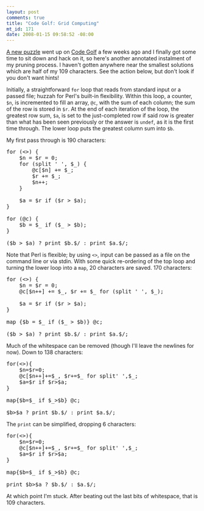 ```yaml
--- 
layout: post
comments: true
title: "Code Golf: Grid Computing"
mt_id: 171
date: 2008-01-15 09:58:52 -08:00
---
```

[A new puzzle](http://codegolf.com/grid-computing) went up on [Code Golf](http://codegolf.com) a few weeks ago and I finally got some time to sit down and hack on it, so here's another annotated instalment of my pruning process.  I haven't gotten anywhere near the smallest solutions which are half of my 109 characters.  See the action below, but don't look if you don't want hints! 


Initially, a straightforward `for` loop that reads from standard input or a passed file; huzzah for Perl's built-in flexibility.  Within this loop, a counter, `$n`, is incremented to fill an array, `@c`, with the sum of each column; the sum of the row is stored in `$r`.  At the end of each iteration of the loop, the greatest row sum, `$a`, is set to the just-completed row if said row is greater than what has been seen previously or the answer is `undef`, as it is the first time through.  The lower loop puts the greatest column sum into `$b`.

My first pass through is 190 characters:
<pre class="brush: perl;">
for (<>) {
	$n = $r = 0;
	for (split ' ', $_) {
		@c[$n] += $_;
		$r += $_;
		$n++;
	}

	$a = $r if ($r > $a);
}

for (@c) {
	$b = $_ if ($_ > $b);
}

($b > $a) ? print $b.$/ : print $a.$/;
</pre>

Note that Perl is flexible; by using `<>`, input can be passed as a file on the command line or via stdin.  With some quick re-ordering of the top loop and turning the lower loop into a `map`, 20 characters are saved.  170 characters:
<pre class="brush: perl;">
for (<>) {
	$n = $r = 0;
	@c[$n++] += $_, $r += $_ for (split ' ', $_);

	$a = $r if ($r > $a);
}

map {$b = $_ if ($_ > $b)} @c;

($b > $a) ? print $b.$/ : print $a.$/;
</pre>

Much of the whitespace can be removed (though I'll leave the newlines for now).  Down to 138 characters:
<pre class="brush: perl;">
for(<>){
	$n=$r=0;
	@c[$n++]+=$_, $r+=$_ for split' ',$_;
	$a=$r if $r>$a;
}

map{$b=$_ if $_>$b} @c;

$b>$a ? print $b.$/ : print $a.$/;
</pre>

The `print` can be simplified, dropping 6 characters:
<pre class="brush: perl;">
for(<>){
	$n=$r=0;
	@c[$n++]+=$_, $r+=$_ for split' ',$_;
	$a=$r if $r>$a;
}

map{$b=$_ if $_>$b} @c;

print $b>$a ? $b.$/ : $a.$/;
</pre>

At which point I'm stuck.  After beating out the last bits of whitespace, that is 109 characters.
